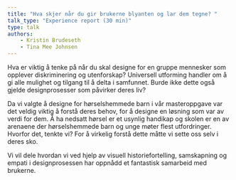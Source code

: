 ```yaml
---
title: "Hva skjer når du gir brukerne blyanten og lar dem tegne? "
talk_type: "Experience report (30 min)"
type: talk
authors:
    - Kristin Brudeseth
    - Tina Mee Johnsen
---
```

Hva er viktig å tenke på når du skal designe for en gruppe mennesker som opplever diskriminering og utenforskap? Universell utforming handler om å gi alle mulighet og tilgang til å delta i samfunnet. Burde ikke dette også gjelde designprosesser som påvirker deres liv?
 
Da vi valgte å designe for hørselshemmede barn i vår masteroppgave var det veldig viktig å forstå deres behov, for å designe en løsning som var av verdi for dem. Å ha nedsatt hørsel er et usynlig handikap og skolen er en av arenaene der hørselshemmede barn og unge møter flest utfordringer. Hvorfor det, tenkte vi? For å virkelig forstå dette måtte vi sette oss selv i deres sko.

Vi vil dele hvordan vi ved hjelp av visuell historiefortelling, samskapning og empati i designprosessen har oppnådd et fantastisk samarbeid med brukerne.

